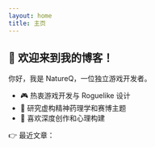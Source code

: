 ```yaml
---
layout: home
title: 主页
---
```


## 👋 欢迎来到我的博客！

你好，我是 NatureQ，一位独立游戏开发者。

- 🎮 热衷游戏开发与 Roguelike 设计
- 💊 研究虚构精神药理学和赛博主题
- 🧠 喜欢深度创作和心理构建

👉 最近文章：
